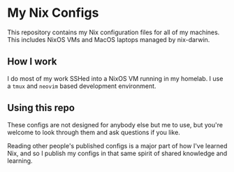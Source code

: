 # My Nix Configs

This repository contains my Nix configuration files for all of my machines. This includes NixOS VMs and MacOS laptops managed by nix-darwin.

## How I work

I do most of my work SSHed into a NixOS VM running in my homelab. I use a `tmux` and `neovim` based development environment.

## Using this repo

These configs are not designed for anybody else but me to use, but you're welcome to look through them and ask questions if you like.

Reading other people's published configs is a major part of how I've learned Nix, and so I publish my configs in that same spirit of shared knowledge and learning.
